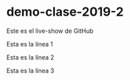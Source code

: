 # demo-clase-2019-2
Este es el live-show de GitHub

Esta es la línea 1

Esta es la línea 2

Esta es la línea 3
